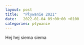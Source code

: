```yaml
---
layout: post
title:  "Pływanie 2021"
date:   2022-01-04 09:00:00 +0100
categories: pływanie
---
```

Hej hej siema siema